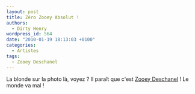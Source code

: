 ```yaml
---
layout: post
title: Zéro Zooey Absolut !
authors:
  - Dirty Henry
wordpress_id: 564
date: "2010-01-19 18:13:03 +0100"
categories:
  - Artistes
tags:
  - Zooey Deschanel
---
```


La blonde sur la photo là, voyez ? Il paraît que c'est
[Zooey Deschanel](http://facebook.com/absolut) ! Le monde va mal !
